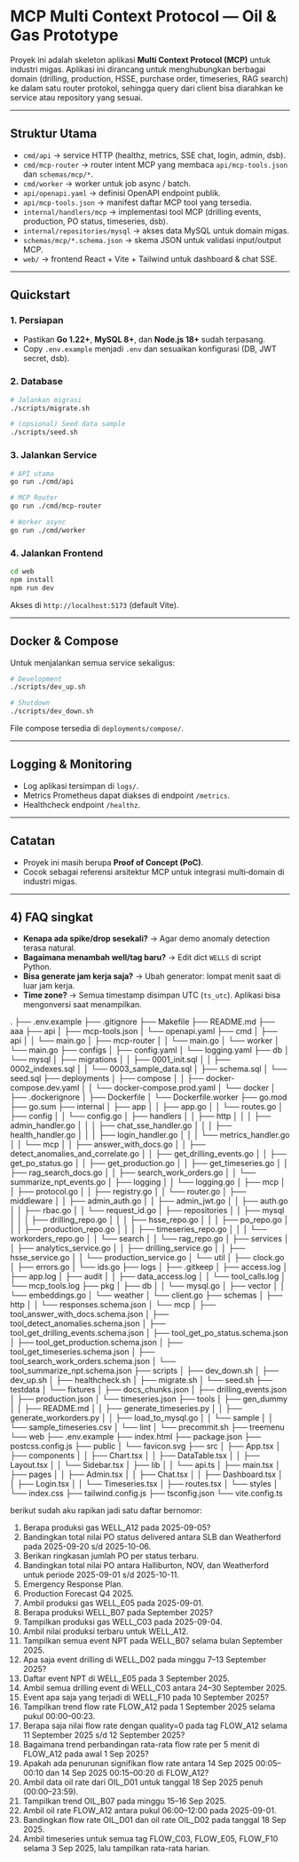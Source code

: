 # MCP Multi Context Protocol — Oil & Gas Prototype

Proyek ini adalah skeleton aplikasi **Multi Context Protocol (MCP)** untuk industri migas. Aplikasi ini dirancang untuk menghubungkan berbagai domain (drilling, production, HSSE, purchase order, timeseries, RAG search) ke dalam satu router protokol, sehingga query dari client bisa diarahkan ke service atau repository yang sesuai.

---

## Struktur Utama

* `cmd/api` → service HTTP (healthz, metrics, SSE chat, login, admin, dsb).
* `cmd/mcp-router` → router intent MCP yang membaca `api/mcp-tools.json` dan `schemas/mcp/*`.
* `cmd/worker` → worker untuk job async / batch.
* `api/openapi.yaml` → definisi OpenAPI endpoint publik.
* `api/mcp-tools.json` → manifest daftar MCP tool yang tersedia.
* `internal/handlers/mcp` → implementasi tool MCP (drilling events, production, PO status, timeseries, dsb).
* `internal/repositories/mysql` → akses data MySQL untuk domain migas.
* `schemas/mcp/*.schema.json` → skema JSON untuk validasi input/output MCP.
* `web/` → frontend React + Vite + Tailwind untuk dashboard & chat SSE.

---

## Quickstart

### 1. Persiapan

* Pastikan **Go 1.22+**, **MySQL 8+**, dan **Node.js 18+** sudah terpasang.
* Copy `.env.example` menjadi `.env` dan sesuaikan konfigurasi (DB, JWT secret, dsb).

### 2. Database

```bash
# Jalankan migrasi
./scripts/migrate.sh

# (opsional) Seed data sample
./scripts/seed.sh
```

### 3. Jalankan Service

```bash
# API utama
go run ./cmd/api

# MCP Router
go run ./cmd/mcp-router

# Worker async
go run ./cmd/worker
```

### 4. Jalankan Frontend

```bash
cd web
npm install
npm run dev
```

Akses di `http://localhost:5173` (default Vite).

---

## Docker & Compose

Untuk menjalankan semua service sekaligus:

```bash
# Development
./scripts/dev_up.sh

# Shutdown
./scripts/dev_down.sh
```

File compose tersedia di `deployments/compose/`.

---

## Logging & Monitoring

* Log aplikasi tersimpan di `logs/`.
* Metrics Prometheus dapat diakses di endpoint `/metrics`.
* Healthcheck endpoint `/healthz`.

---

## Catatan

* Proyek ini masih berupa **Proof of Concept (PoC)**.
* Cocok sebagai referensi arsitektur MCP untuk integrasi multi‑domain di industri migas.




---


## 4) FAQ singkat
- **Kenapa ada spike/drop sesekali?** → Agar demo anomaly detection terasa natural.
- **Bagaimana menambah well/tag baru?** → Edit dict `WELLS` di script Python.
- **Bisa generate jam kerja saja?** → Ubah generator: lompat menit saat di luar jam kerja.
- **Time zone?** → Semua timestamp disimpan UTC (`ts_utc`). Aplikasi bisa mengonversi saat menampilkan.


.
├── .env.example
├── .gitignore
├── Makefile
├── README.md
├── aaa
├── api
│   ├── mcp-tools.json
│   └── openapi.yaml
├── cmd
│   ├── api
│   │   └── main.go
│   ├── mcp-router
│   │   └── main.go
│   └── worker
│       └── main.go
├── configs
│   ├── config.yaml
│   └── logging.yaml
├── db
│   └── mysql
│       ├── migrations
│       │   ├── 0001_init.sql
│       │   ├── 0002_indexes.sql
│       │   └── 0003_sample_data.sql
│       ├── schema.sql
│       └── seed.sql
├── deployments
│   ├── compose
│   │   ├── docker-compose.dev.yaml
│   │   └── docker-compose.prod.yaml
│   └── docker
│       ├── .dockerignore
│       ├── Dockerfile
│       └── Dockerfile.worker
├── go.mod
├── go.sum
├── internal
│   ├── app
│   │   ├── app.go
│   │   └── routes.go
│   ├── config
│   │   └── config.go
│   ├── handlers
│   │   ├── http
│   │   │   ├── admin_handler.go
│   │   │   ├── chat_sse_handler.go
│   │   │   ├── health_handler.go
│   │   │   ├── login_handler.go
│   │   │   └── metrics_handler.go
│   │   └── mcp
│   │       ├── answer_with_docs.go
│   │       ├── detect_anomalies_and_correlate.go
│   │       ├── get_drilling_events.go
│   │       ├── get_po_status.go
│   │       ├── get_production.go
│   │       ├── get_timeseries.go
│   │       ├── rag_search_docs.go
│   │       ├── search_work_orders.go
│   │       └── summarize_npt_events.go
│   ├── logging
│   │   └── logging.go
│   ├── mcp
│   │   ├── protocol.go
│   │   ├── registry.go
│   │   └── router.go
│   ├── middleware
│   │   ├── admin_auth.go
│   │   ├── admin_jwt.go
│   │   ├── auth.go
│   │   ├── rbac.go
│   │   └── request_id.go
│   ├── repositories
│   │   ├── mysql
│   │   │   ├── drilling_repo.go
│   │   │   ├── hsse_repo.go
│   │   │   ├── po_repo.go
│   │   │   ├── production_repo.go
│   │   │   ├── timeseries_repo.go
│   │   │   └── workorders_repo.go
│   │   └── search
│   │       └── rag_repo.go
│   ├── services
│   │   ├── analytics_service.go
│   │   ├── drilling_service.go
│   │   ├── hsse_service.go
│   │   └── production_service.go
│   └── util
│       ├── clock.go
│       ├── errors.go
│       └── ids.go
├── logs
│   ├── .gitkeep
│   ├── access.log
│   ├── app.log
│   ├── audit
│   │   ├── data_access.log
│   │   └── tool_calls.log
│   └── mcp_tools.log
├── pkg
│   ├── db
│   │   └── mysql.go
│   ├── vector
│   │   └── embeddings.go
│   └── weather
│       └── client.go
├── schemas
│   ├── http
│   │   └── responses.schema.json
│   └── mcp
│       ├── tool_answer_with_docs.schema.json
│       ├── tool_detect_anomalies.schema.json
│       ├── tool_get_drilling_events.schema.json
│       ├── tool_get_po_status.schema.json
│       ├── tool_get_production.schema.json
│       ├── tool_get_timeseries.schema.json
│       ├── tool_search_work_orders.schema.json
│       └── tool_summarize_npt.schema.json
├── scripts
│   ├── dev_down.sh
│   ├── dev_up.sh
│   ├── healthcheck.sh
│   ├── migrate.sh
│   └── seed.sh
├── testdata
│   └── fixtures
│       ├── docs_chunks.json
│       ├── drilling_events.json
│       ├── production.json
│       └── timeseries.json
├── tools
│   ├── gen_dummy
│   │   ├── README.md
│   │   ├── generate_timeseries.py
│   │   ├── generate_workorders.py
│   │   ├── load_to_mysql.go
│   │   └── sample
│   │       └── sample_timeseries.csv
│   └── lint
│       └── precommit.sh
├── treemenu
└── web
    ├── .env.example
    ├── index.html
    ├── package.json
    ├── postcss.config.js
    ├── public
    │   └── favicon.svg
    ├── src
    │   ├── App.tsx
    │   ├── components
    │   │   ├── Chart.tsx
    │   │   ├── DataTable.tsx
    │   │   ├── Layout.tsx
    │   │   └── Sidebar.tsx
    │   ├── lib
    │   │   └── api.ts
    │   ├── main.tsx
    │   ├── pages
    │   │   ├── Admin.tsx
    │   │   ├── Chat.tsx
    │   │   ├── Dashboard.tsx
    │   │   ├── Login.tsx
    │   │   └── Timeseries.tsx
    │   ├── routes.tsx
    │   └── styles
    │       └── index.css
    ├── tailwind.config.js
    ├── tsconfig.json
    └── vite.config.ts

berikut sudah aku rapikan jadi satu daftar bernomor:

1. Berapa produksi gas WELL\_A12 pada 2025-09-05?
2. Bandingkan total nilai PO status delivered antara SLB dan Weatherford pada 2025-09-20 s/d 2025-10-06.
3. Berikan ringkasan jumlah PO per status terbaru.
4. Bandingkan total nilai PO antara Halliburton, NOV, dan Weatherford untuk periode 2025-09-01 s/d 2025-10-11.
5. Emergency Response Plan.
6. Production Forecast Q4 2025.
7. Ambil produksi gas WELL\_E05 pada 2025-09-01.
8. Berapa produksi WELL\_B07 pada September 2025?
9. Tampilkan produksi gas WELL\_C03 pada 2025-09-04.
10. Ambil nilai produksi terbaru untuk WELL\_A12.
11. Tampilkan semua event NPT pada WELL\_B07 selama bulan September 2025.
12. Apa saja event drilling di WELL\_D02 pada minggu 7–13 September 2025?
13. Daftar event NPT di WELL\_E05 pada 3 September 2025.
14. Ambil semua drilling event di WELL\_C03 antara 24–30 September 2025.
15. Event apa saja yang terjadi di WELL\_F10 pada 10 September 2025?
16. Tampilkan trend flow rate FLOW\_A12 pada 1 September 2025 selama pukul 00:00–00:23.
17. Berapa saja nilai flow rate dengan quality=0 pada tag FLOW\_A12 selama 11 September 2025 s/d 12 September 2025?
18. Bagaimana trend perbandingan rata-rata flow rate per 5 menit di FLOW\_A12 pada awal 1 Sep 2025?
19. Apakah ada penurunan signifikan flow rate antara 14 Sep 2025 00:05–00:10 dan 14 Sep 2025 00:15–00:20 di FLOW\_A12?
20. Ambil data oil rate dari OIL\_D01 untuk tanggal 18 Sep 2025 penuh (00:00–23:59).
21. Tampilkan trend OIL\_B07 pada minggu 15–16 Sep 2025.
22. Ambil oil rate FLOW\_A12 antara pukul 06:00–12:00 pada 2025-09-01.
23. Bandingkan flow rate OIL\_D01 dan oil rate OIL\_D02 pada tanggal 18 Sep 2025.
24. Ambil timeseries untuk semua tag FLOW\_C03, FLOW\_E05, FLOW\_F10 selama 3 Sep 2025, lalu tampilkan rata-rata harian.


